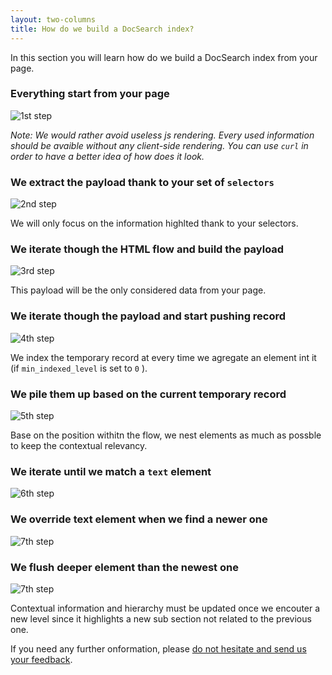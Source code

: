 ```yaml
---
layout: two-columns
title: How do we build a DocSearch index?
---
```


In this section you will learn how do we build a DocSearch index from your page.

### Everything start from your page

<img src="./assets/how_do_we_build_docsearch_index_1.png" alt="1st step" class="mt-2"/>

_Note: We would rather avoid useless js rendering. Every used information should
be avaible without any client-side rendering. You can use `curl` in order to
have a better idea of how does it look._

### We extract the payload thank to your set of `selectors`

<img src="./assets/how_do_we_build_docsearch_index_2.png" alt="2nd step" class="mt-2"/>

We will only focus on the information highlted thank to your selectors.

### We iterate though the HTML flow and build the payload

<img src="./assets/how_do_we_build_docsearch_index_3.png" alt="3rd step" class="mt-2"/>

This payload will be the only considered data from your page.

### We iterate though the payload and start pushing record

<img src="./assets/how_do_we_build_docsearch_index_4.png" alt="4th step" class="mt-2"/>
 
We index the temporary record at every time we agregate an element int it (if
`min_indexed_level` is set to `0` ).

### We pile them up based on the current temporary record

<img src="./assets/how_do_we_build_docsearch_index_5.png" alt="5th step" class="mt-2"/>

Base on the position withitn the flow, we nest elements as much as possble to
keep the contextual relevancy.

### We iterate until we match a `text` element

<img src="./assets/how_do_we_build_docsearch_index_6.png" alt="6th step" class="mt-2"/>

### We override text element when we find a newer one

<img src="./assets/how_do_we_build_docsearch_index_7.png" alt="7th step" class="mt-2"/>

### We flush deeper element than the newest one

<img src="./assets/how_do_we_build_docsearch_index_7.png" alt="7th step" class="mt-2"/>

Contextual information and hierarchy must be updated once we encouter a new
level since it highlights a new sub section not related to the previous one.

If you need any further onformation, please [do not hesitate and send us your
feedback][1].

[1]: mailto:docsearch@algolia.com
